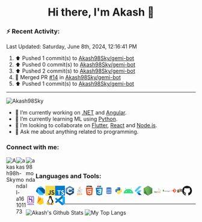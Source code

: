 <h1 align="center">Hi there, I'm Akash 👋</h1>

### :zap: Recent Activity:
<!--RECENT_ACTIVITY:last_update-->
Last Updated: Saturday, June 8th, 2024, 12:16:41 PM
<!--RECENT_ACTIVITY:last_update_end-->
<!--RECENT_ACTIVITY:start-->
1. ⬆️ Pushed 1 commit(s) to [Akash98Sky/gemi-bot](https://github.com/Akash98Sky/gemi-bot)<br>
2. ⬆️ Pushed 0 commit(s) to [Akash98Sky/gemi-bot](https://github.com/Akash98Sky/gemi-bot)<br>
3. ⬆️ Pushed 2 commit(s) to [Akash98Sky/gemi-bot](https://github.com/Akash98Sky/gemi-bot)<br>
4. 🎉 Merged PR [#14](https://github.com/Akash98Sky/gemi-bot/pull/14) in [Akash98Sky/gemi-bot](https://github.com/Akash98Sky/gemi-bot)<br>
5. ⬆️ Pushed 1 commit(s) to [Akash98Sky/gemi-bot](https://github.com/Akash98Sky/gemi-bot)<br>
<!--RECENT_ACTIVITY:end-->

---

<p align="left"> <img src="https://komarev.com/ghpvc/?username=Akash98Sky" alt="Akash98Sky" /> </p>

- 🔭 I’m currently working on [.NET](https://learn.microsoft.com/en-us/dotnet/core/introduction) and [Angular](https://angular.io/).
- 🌱 I’m currently learning ML using [Python](https://www.python.org/).
- 👯 I’m looking to collaborate on [Flutter](https://flutter.dev/), [React](https://reactjs.org) and [Node.js](https://nodejs.org/).
- 💬 Ask me about anything related to programming.


### Connect with me:

[<img align="left" src="https://cdn.jsdelivr.net/npm/simple-icons@3.0.1/icons/telegram.svg" alt="Akash98Sky" width="26px" style="{fill: green;}" />](https://t.me/Akash98Sky)
[<img align="left" src="https://cdn.jsdelivr.net/npm/simple-icons@3.0.1/icons/linkedin.svg" alt="akash-mondal-a16101173" width="26px" />](https://www.linkedin.com/in/akash-mondal-a16101173)
[<img align="left" src="https://cdn.jsdelivr.net/npm/simple-icons@3.0.1/icons/gmail.svg" alt="a98mondal" width="26px" />](mailto:a98mondal@gmail.com)
<br/>


### Languages and Tools:

<img align="left" alt="dart" width="26px" src="https://github.com/github/explore/raw/main/topics/dart/dart.png" />
<img align="left" alt="JavaScript" width="26px" src="https://github.com/github/explore/raw/main/topics/javascript/javascript.png" />
<img align="left" alt="TypeScript" width="26px" src="https://github.com/github/explore/raw/main/topics/typescript/typescript.png" />
<img align="left" alt="C++" width="26px" src="https://github.com/github/explore/raw/main/topics/cpp/cpp.png" />
<img align="left" alt="Java" width="26px" src="https://github.com/github/explore/raw/main/topics/java/java.png" />
<img align="left" alt="HTML5" width="26px" src="https://github.com/github/explore/raw/main/topics/html/html.png" />
<img align="left" alt="CSS3" width="26px" src="https://github.com/github/explore/raw/main/topics/css/css.png" />
<img align="left" alt="sql" width="26px" src="https://github.com/github/explore/raw/main/topics/sql/sql.png" />
<img align="left" alt="python" width="26px" src="https://github.com/github/explore/raw/main/topics/python/python.png" />

<img align="left" alt="Android" width="26px" src="https://github.com/github/explore/raw/main/topics/android/android.png"/>
<img align="left" alt="Flutter" width="26px" src="https://github.com/github/explore/raw/main/topics/flutter/flutter.png"/>
<img align="left" alt="Node.js" width="26px" src="https://github.com/github/explore/raw/main/topics/nodejs/nodejs.png" />

<img align="left" alt="MySQL" width="26px" src="https://github.com/github/explore/raw/main/topics/mysql/mysql.png" />
<img align="left" alt="MongoDB" width="26px" src="https://github.com/github/explore/raw/main/topics/mongodb/mongodb.png" />
<img align="left" alt="Git" width="26px" src="https://github.com/github/explore/raw/main/topics/git/git.png" />

<img align="left" alt="GitHub" width="26px" src="https://github.com/github/explore/raw/main/topics/github/github.png" />
<img align="left" alt="Heroku" width="26px" src="https://github.com/github/explore/raw/main/topics/heroku/heroku.png" />
<img align="left" alt="Firebase" width="26px" src="https://github.com/github/explore/raw/main/topics/firebase/firebase.png" />

<img align="left" alt="Linux" width="26px" src="https://github.com/github/explore/raw/main/topics/linux/linux.png" />
<img align="left" alt="Visual Studio Code" width="26px" src="https://github.com/github/explore/raw/main/topics/visual-studio-code/visual-studio-code.png" />

<br/>
<br/>

---
![Akash's Github Stats](https://github-readme-stats.vercel.app/api?username=Akash98Sky&show_icons=true&theme=radical)  ![My Top Langs](https://github-readme-stats.vercel.app/api/top-langs/?username=Akash98Sky&show_icons=true&layout=compact&langs_count=8&theme=radical&exclude_repo=android_kernel_leeco_msm8976,android_device_leeco_s2,proprietary_vendor_leeco,twrp_device_leeco_s2,device_leeco_s2-P,device_leeco_s2-O)
